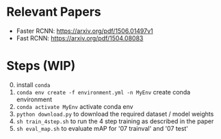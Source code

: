 # Relevant Papers
- Faster RCNN: https://arxiv.org/pdf/1506.01497v1
- Fast RCNN: https://arxiv.org/pdf/1504.08083

# Steps (WIP)
0. install `conda`
1. `conda env create -f environment.yml -n MyEnv` create conda environment
2. `conda activate MyEnv` activate conda env
3. `python download.py` to download the required dataset / model weights
4. `sh train_4step.sh` to run the 4 step training as described in the paper
5. `sh eval_map.sh` to evaluate mAP for '07 trainval' and '07 test'


